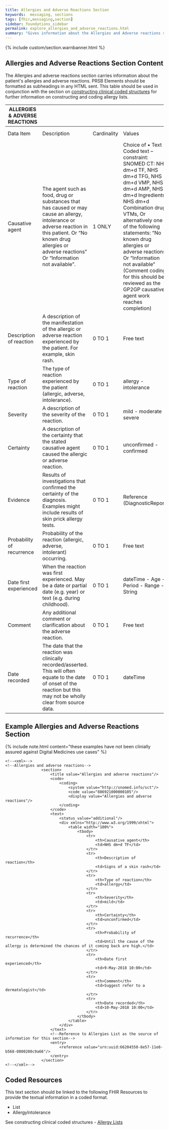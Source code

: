 ```yaml
---
title: Allergies and Adverse Reactions Section
keywords:  messaging, sections
tags: [fhir,messaging,section]
sidebar: foundations_sidebar
permalink: explore_allergies_and_adverse_reactions.html
summary: "Gives information about the Allergies and Adverse reactions section"
---
```


{% include custom/section.warnbanner.html %}

## Allergies and Adverse Reactions Section Content ##
The Allergies and adverse reactions section carries information about the patient's allergies and adverse reactions. PRSB Elements should be formatted as subheadings in any HTML sent.
This table should be used in conjunction with the section on [constructing clinical coded structures](build_allergy_lists.html) for further information on constructing and coding allergy lists. 

| ALLERGIES   & ADVERSE REACTIONS |                                                                                                                                                                                                                               |             |                                                                                                                                                                                                                                                                                                                                                                                                                                                                                  |                                  |                                                                                                                                                                                                                      |
|---------------------------------|-------------------------------------------------------------------------------------------------------------------------------------------------------------------------------------------------------------------------------|-------------|----------------------------------------------------------------------------------------------------------------------------------------------------------------------------------------------------------------------------------------------------------------------------------------------------------------------------------------------------------------------------------------------------------------------------------------------------------------------------------|----------------------------------|----------------------------------------------------------------------------------------------------------------------------------------------------------------------------------------------------------------------|
| Data Item                       | Description                                                                                                                                                                                                                   | Cardinality | Values                                                                                                                                                                                                                                                                                                                                                                                                                                                                           | Mandatory/required/     optional | FHIR Target                                                                                                                                                                                                          |
| Causative agent                 | The   agent such as food, drug or substances that has caused or may cause an   allergy, intolerance or adverse reaction in this patient. Or “No known drug   allergies or adverse reactions” Or “Information not available”.  | 1   ONLY    | Choice   of       • Text      • Coded text – constraint: SNOMED   CT:       NHS dm+d TF,       NHS dm+d TFG,       NHS dm+d VMP,       NHS dm+d AMP,      NHS dm+d Ingredients,       NHS dm+d Combination drug VTMs,               Or alternatively one of the   following statements:      “No known drug allergies or adverse   reactions” Or “Information not available” (Comment coding for this should be   reviewed as the GP2GP causative agent work reaches completion) | Mandatory                        | AllergyIntolerance.code                                                                                                                                                                                              |
| Description of reaction         | A   description of the manifestation of the allergic or adverse reaction   experienced by the patient. For example, skin rash.                                                                                                | 0   TO 1    | Free   text                                                                                                                                                                                                                                                                                                                                                                                                                                                                      | Required                         | Text and if coding   is available carried in the CodeableConcept of the   AllergyIntolerance.reaction.manifestation FHIR element. If no coding   available use AllergyIntolerance.reaction.description FHIR element. |
| Type of reaction                | The   type of reaction experienced by the patient (allergic, adverse, intolerance).                                                                                                                                           | 0   TO 1    | allergy   - intolerance                                                                                                                                                                                                                                                                                                                                                                                                                                                          | Required                         | AllergyIntolerance.type                                                                                                                                                                                              |
| Severity                        | A   description of the severity of the reaction.                                                                                                                                                                              | 0   TO 1    | mild   - moderate - severe                                                                                                                                                                                                                                                                                                                                                                                                                                                       | Required                         | AllergyIntolerance.reaction.severity                                                                                                                                                                                 |
| Certainty                       | A   description of the certainty that the stated causative agent caused the   allergic or adverse reaction.                                                                                                                   | 0   TO 1    | unconfirmed   - confirmed                                                                                                                                                                                                                                                                                                                                                                                                                                                        | Required                         | AllergyIntolerance.verificationStatus                                                                                                                                                                                |
| Evidence                        | Results   of investigations that confirmed the certainty of the diagnosis. Examples   might include results of skin prick allergy tests.                                                                                      | 0   TO 1    | Reference   (DiagnosticReport)                                                                                                                                                                                                                                                                                                                                                                                                                                                   | Required                         | Composition.section.text   Note: structured FHIR Diagnostic Reports are not currently supported                                                                                                                      |
| Probability of recurrence       | Probability   of the reaction (allergic, adverse, intolerant) occurring.                                                                                                                                                      | 0   TO 1    | Free   text                                                                                                                                                                                                                                                                                                                                                                                                                                                                      | Required                         | Composition.section.text                                                                                                                                                                                             |
| Date first experienced          | When   the reaction was first experienced. May be a date or partial date (e.g. year)   or text (e.g. during childhood).                                                                                                       | 0   TO 1    | dateTime   - Age - Period - Range - String                                                                                                                                                                                                                                                                                                                                                                                                                                       | Required                         | AllergyIntolerance.onset[x]                                                                                                                                                                                          |
| Comment                         | Any   additional comment or clarification about the adverse reaction.                                                                                                                                                         | 0   TO 1    | Free   text                                                                                                                                                                                                                                                                                                                                                                                                                                                                      | Required                         | Composition.section.text                                                                                                                                                                                             |
| Date recorded                   | The   date that the reaction was clinically recorded/asserted. This will often   equate to the date of onset of the reaction but this may not be wholly clear   from source data.                                             | 0   TO 1    | dateTime                                                                                                                                                                                                                                                                                                                                                                                                                                                                         | Required                         | AllergyIntolerance.assertedDate                                                                                                                                                                                      |

##  Example Allergies and Adverse Reactions Section ##

{% include note.html content="these examples have not been clinially assured against Digital Medicines use cases" %}

```
<!--<xml>-->
<!--Allergies and adverse reactions-->
				<section>
					<title value="Allergies and adverse reactions"/>
					<code>
						<coding>
							<system value="http://snomed.info/sct"/>
							<code value="886921000000105"/>
							<display value="Allergies and adverse reactions"/>
						</coding>
					</code>
					<text>
						<status value="additional"/>
						<div xmlns="http://www.w3.org/1999/xhtml">
							<table width="100%">
								<tbody>
									<tr>
										<th>Causative agent</th>
										<td>NHS dm+d TF</td>
									</tr>
									<tr>
										<th>Description of reaction</th>
										<td>Signs of a skin rash</td>
									</tr>
									<tr>
										<th>Type of reaction</th>
										<td>allergy</td>
									</tr>
									<tr>
										<th>Severity</th>
										<td>mild</td>
									</tr>
									<tr>
										<th>Certainty</th>
										<td>unconfirmed</td>
									</tr>
									<tr>
										<th>Probability of recurrence</th>
										<td>Until the cause of the allergy is determined the chances of it coming back are high.</td>
									</tr>
									<tr>
										<th>Date first experienced</th>
										<td>9-May-2018 10:00</td>
									</tr>
									<tr>
										<th>Comment</th>
										<td>Suggest refer to a dermatologist</td>
									</tr>
									<tr>
										<th>Date recorded</th>
										<td>10-May-2018 10:00</td>
									</tr>
								</tbody>
							</table>
						</div>
					</text>
					<!--Reference to Allergies List as the source of information for this section-->
					<entry>
						<reference value="urn:uuid:66204550-8e57-11e8-b568-0800200c9a66"/>
					</entry>
				</section>
<!--</xml>-->
```

## Coded Resources ##

This text section should be linked to the following FHIR Resources to provide the textual information in a coded format.

- List
- AllergyIntolerance
 
See constructing clinical coded structures - [Allergy Lists](build_allergy_lists.html)